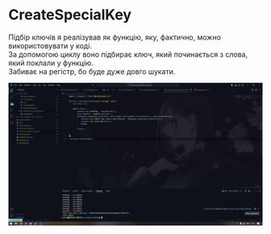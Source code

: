 # CreateSpecialKey

Підбір ключів я реалізував як функцію, яку, фактично, можно використовувати у коді. \
За допомогою циклу воно підбирає ключ, який починається з слова, який поклали у функцію. \
Забиває на регістр, бо буде дуже довго шукати.

![alt text](Proof.png "Proof")
